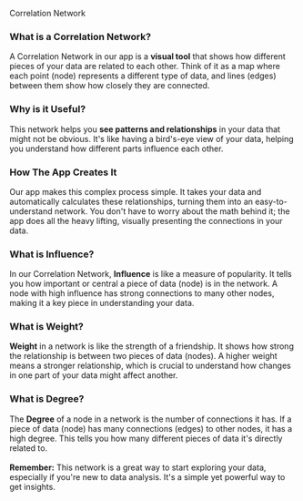 Correlation Network

### **What is a Correlation Network?**

A Correlation Network in our app is a **visual tool** that shows how different pieces of your data are related to each other. Think of it as a map where each point (node) represents a different type of data, and lines (edges) between them show how closely they are connected.  

### **Why is it Useful?**

This network helps you **see patterns and relationships** in your data that might not be obvious. It's like having a bird's-eye view of your data, helping you understand how different parts influence each other.

### **How The App Creates It**

Our app makes this complex process simple. It takes your data and automatically calculates these relationships, turning them into an easy-to-understand network. You don't have to worry about the math behind it; the app does all the heavy lifting, visually presenting the connections in your data.

### **What is Influence?**

In our Correlation Network, **Influence** is like a measure of popularity. It tells you how important or central a piece of data (node) is in the network. A node with high influence has strong connections to many other nodes, making it a key piece in understanding your data.

### **What is Weight?**

**Weight** in a network is like the strength of a friendship. It shows how strong the relationship is between two pieces of data (nodes). A higher weight means a stronger relationship, which is crucial to understand how changes in one part of your data might affect another.

### **What is Degree?**

The **Degree** of a node in a network is the number of connections it has. If a piece of data (node) has many connections (edges) to other nodes, it has a high degree. This tells you how many different pieces of data it's directly related to. 
&nbsp;  
&nbsp;  
**Remember:** This network is a great way to start exploring your data, especially if you're new to data analysis. It's a simple yet powerful way to get insights.